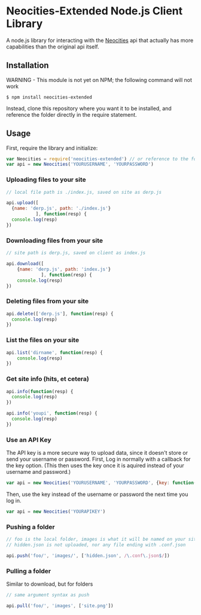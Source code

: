 # Neocities-Extended Node.js Client Library
A node.js library for interacting with the [Neocities](https://neocities.org/api) api that actually has more capabilities than the original api itself.

## Installation

WARNING - This module is not yet on NPM; the following command will not work
```
$ npm install neocities-extended
```

Instead, clone this repository where you want it to be installed, and reference the folder directly in the require statement.

## Usage

First, require the library and initialize:

``` javascript
var Neocities = require('neocities-extended') // or reference to the folder
var api = new Neocities('YOURUSERNAME', 'YOURPASSWORD')
```

### Uploading files to your site

``` javascript
// local file path is ./index.js, saved on site as derp.js

api.upload([
  {name: 'derp.js', path: './index.js'}
           ], function(resp) {
  console.log(resp)
})
```

### Downloading files from your site

``` javascript
// site path is derp.js, saved on client as index.js

api.download([
    {name: 'derp.js', path: 'index.js'}
             ], function(resp) {
    console.log(resp)
})
```

### Deleting files from your site

``` javascript
api.delete(['derp.js'], function(resp) {
  console.log(resp)
})
```

### List the files on your site

``` javascript
api.list('dirname', function(resp) {
    console.log(resp)
})
```

### Get site info (hits, et cetera)

``` javascript
api.info(function(resp) {
  console.log(resp)
})
```

``` javascript
api.info('youpi', function(resp) {
  console.log(resp)
})
```

### Use an API Key

The API key is a more secure way to upload data, since it doesn't store or send your username or password. First, Log in normally with a callback for the key option. (This then uses the key once it is aquired instead of your username and password.)

``` javascript
var api = new Neocities('YOURUSERNAME', 'YOURPASSWORD', {key: function(key) {/* store your key here */}})
```

Then, use the key instead of the username or password the next time you log in.

``` javascript
var api = new Neocities('YOURAPIKEY')
```

### Pushing a folder

``` javascript
// foo is the local folder, images is what it will be named on your site
// hidden.json is not uploaded, nor any file ending with .conf.json

api.push('foo/', 'images/', ['hidden.json', /\.conf\.json$/])
```

### Pulling a folder

Similar to download, but for folders

``` javascript
// same argument syntax as push

api.pull('foo/', 'images', ['site.png'])
```
